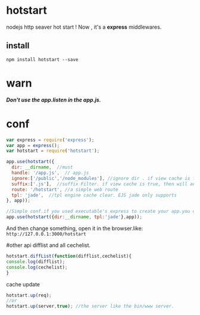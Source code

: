 # hotstart
nodejs http seaver  hot start ! Now , it's a  __express__  middlewares.
## install
`npm install hotstart --save`
# warn
___Don't use the app.listen  in the app.js.___
# conf
```javascript
var express = require('express');
var app = express();
var hotstart = require('hotstart');

app.use(hotstart({
  dir: __dirname,  //must
  handle: '/app.js',  // app.js
  ignore:['/public','/node_modules'], //ignore dir . if view cache is false, then will push view path
  suffix:['.js'],  //suffix Filter. if view cache is true, then will auto push view engine
  route: '/hotstart', //a simple web route
  tpl: 'jade',  //tpl engine cache clear. EJS jade only supports
}, app));

//Simple conf.if you used executable's express to create your app.you only set:
app.use(hotstart({dir:__dirname, tpl:'jade'},app));
```
And then change something, open it in the browser.like: `http://127.0.0.1:3000/hotstart`

#other api 
difflist and all cechelist.
```javascript
hotstart.diffList(function(difflist,cechelist){
console.log(difflist);
console.log(cechelist);
}
```
cache update
```javascript
hotstart.up(req);
//or
hotstart.up(server,true); //the server like the bin/www server.
```
